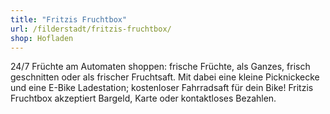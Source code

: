 ```yaml
---
title: "Fritzis Fruchtbox"
url: /filderstadt/fritzis-fruchtbox/
shop: Hofladen
---
```

24/7 Früchte am Automaten shoppen: frische Früchte, als Ganzes, frisch geschnitten oder als frischer Fruchtsaft. Mit dabei eine kleine Picknickecke und eine E-Bike Ladestation; kostenloser Fahrradsaft für dein Bike! 
Fritzis Fruchtbox akzeptiert Bargeld, Karte oder kontaktloses Bezahlen.
